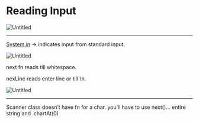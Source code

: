 # Reading Input

![Untitled](Reading%20Input%2058e4d710d8d24f948018f782c624c8a6/Untitled.png)

---

[System.in](http://System.in) → indicates input from standard input.

![Untitled](Reading%20Input%2058e4d710d8d24f948018f782c624c8a6/Untitled%201.png)

next fn reads till whitespace.

nexLine reads enter line or till \n.

![Untitled](Reading%20Input%2058e4d710d8d24f948018f782c624c8a6/Untitled%202.png)

---

Scanner class doesn’t have fn for a char. you’ll have to use next()… entire string and .chartAt(0)